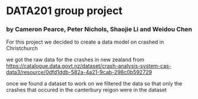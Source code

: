 # DATA201 group project 

### by Cameron Pearce, Peter Nichols, Shaojie Li and Weidou Chen

For this project we decided to create a data model on crashed in Christchurch 

we got the raw data for the crashes in new zealand from
https://catalogue.data.govt.nz/dataset/crash-analysis-system-cas-data3/resource/0dfd1ddb-582a-4a21-9cab-298c0b592729

once we found a dataset to work on we filtered the data so that only the crashes that occured in the 
canterbury reigon were in the dataset 
